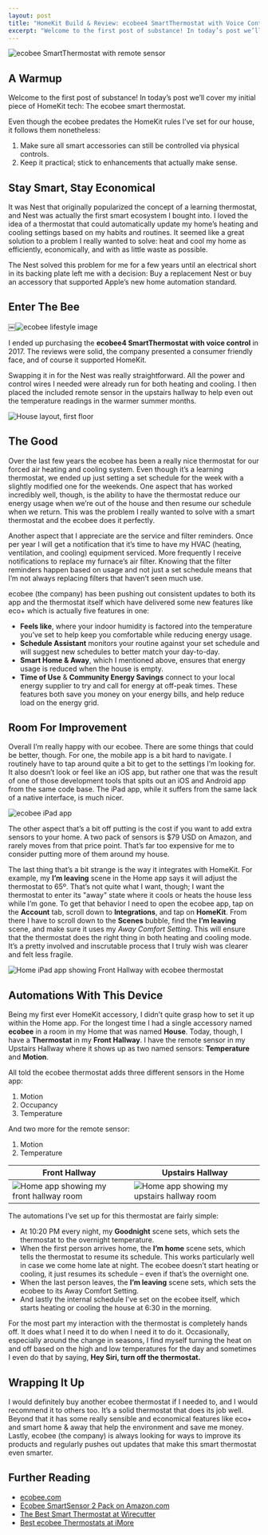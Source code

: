 ```yaml
---
layout: post
title: "HomeKit Build & Review: ecobee4 SmartThermostat with Voice Control"
excerpt: "Welcome to the first post of substance! In today’s post we’ll cover my initial piece of HomeKit tech: The ecobee smart thermostat."
---
```


![ecobee SmartThermostat with remote sensor](/assets/images/ecobee-hero-image.png)

## A Warmup

Welcome to the first post of substance! In today’s post we’ll cover my initial piece of HomeKit tech: The ecobee smart thermostat.

Even though the ecobee predates the HomeKit rules I’ve set for our house, it follows them nonetheless:

1.  Make sure all smart accessories can still be controlled via physical controls.
2.  Keep it practical; stick to enhancements that actually make sense.

## Stay Smart, Stay Economical

It was Nest that originally popularized the concept of a learning thermostat, and Nest was actually the first smart ecosystem I bought into. I loved the idea of a thermostat that could automatically update my home’s heating and cooling settings based on my habits and routines. It seemed like a great solution to a problem I really wanted to solve: heat and cool my home as efficiently, economically, and with as little waste as possible.

The Nest solved this problem for me for a few years until an electrical short in its backing plate left me with a decision: Buy a replacement Nest or buy an accessory that supported Apple’s new home automation standard.

## Enter The Bee

￼![ecobee lifestyle image](/assets/images/ecobee-lifestyle-shot.png)

I ended up purchasing the **ecobee4 SmartThermostat with voice control** in 2017. The reviews were solid, the company presented a consumer friendly face, and of course it supported HomeKit.

Swapping it in for the Nest was really straightforward. All the power and control wires I needed were already run for both heating and cooling. I then placed the included remote sensor in the upstairs hallway to help even out the temperature readings in the warmer summer months.

![House layout, first floor](/assets/images/home-layout-first-floor.png)

## The Good

Over the last few years the ecobee has been a really nice thermostat for our forced air heating and cooling system. Even though it’s a learning thermostat, we ended up just setting a set schedule for the week with a slightly modified one for the weekends. One aspect that has worked incredibly well, though, is the ability to have the thermostat reduce our energy usage when we’re out of the house and then resume our schedule when we return. This was the problem I really wanted to solve with a smart thermostat and the ecobee does it perfectly.

Another aspect that I appreciate are the service and filter reminders. Once per year I will get a notification that it’s time to have my HVAC (heating, ventilation, and cooling) equipment serviced. More frequently I receive notifications to replace my furnace’s air filter. Knowing that the filter reminders happen based on usage and not just a set schedule means that I’m not always replacing filters that haven’t seen much use.

ecobee (the company) has been pushing out consistent updates to both its app and the thermostat itself which have delivered some new features like eco+ which is actually five features in one:

* **Feels like**, where your indoor humidity is factored into the temperature you’ve set to help keep you comfortable while reducing energy usage.
* **Schedule Assistant** monitors your routine against your set schedule and will suggest new schedules to better match your day-to-day.
* **Smart Home & Away**, which I mentioned above, ensures that energy usage is reduced when the house is empty.
* **Time of Use** & **Community Energy Savings** connect to your local energy supplier to try and call for energy at off-peak times. These features both save you money on your energy bills, and help reduce load on the energy grid.

## Room For Improvement

Overall I’m really happy with our ecobee. There are some things that could be better, though. For one, the mobile app is a bit hard to navigate. I routinely have to tap around quite a bit to get to the settings I’m looking for. It also doesn’t look or feel like an iOS app, but rather one that was the result of one of those development tools that spits out an iOS and Android app from the same code base. The iPad app, while it suffers from the same lack of a native interface, is much nicer.

![ecobee iPad app](/assets/images/ecobee-ipad-app.png)

The other aspect that’s a bit off putting is the cost if you want to add extra sensors to your home. A two pack of sensors is $79 USD on Amazon, and rarely moves from that price point. That’s far too expensive for me to consider putting more of them around my house.

The last thing that’s a bit strange is the way it integrates with HomeKit. For example, my **I’m leaving** scene in the Home app says it will adjust the thermostat to 65º. That’s not quite what I want, though; I want the thermostat to enter its "away" state where it cools or heats the house less while I’m gone. To get that behavior I need to open the ecobee app, tap on the **Account** tab, scroll down to **Integrations**, and tap on **HomeKit**. From there I have to scroll down to the **Scenes** bubble, find the **I’m leaving** scene, and make sure it uses my _Away Comfort Setting_. This will ensure that the thermostat does the right thing in both heating and cooling mode. It’s a pretty involved and inscrutable process that I truly wish was clearer and felt less fragile.


![Home iPad app showing Front Hallway with ecobee thermostat](/assets/images/home-app-front-hallway-ecobee.jpeg)


## Automations With This Device

Being my first ever HomeKit accessory, I didn’t quite grasp how to set it up within the Home app. For the longest time I had a single accessory named **ecobee** in a room in my Home that was named **House**. Today, though, I have a **Thermostat** in my **Front Hallway**. I have the remote sensor in my Upstairs Hallway where it shows up as two named sensors: **Temperature** and **Motion**.

All told the ecobee thermostat adds three different sensors in the Home app:

1. Motion
2. Occupancy 
3. Temperature

And two more for the remote sensor:

1. Motion
2. Temperature 

| Front Hallway | Upstairs Hallway |
| ------ | ------ |
| ![Home app showing my front hallway room](/assets/images/home-app-ecobee-front-hallway.jpeg) | ![Home app showing my upstairs hallway room](/assets/images/home-app-ecobee-upstairs-hallway.jpeg) |


The automations I’ve set up for this thermostat are fairly simple:

* At 10:20 PM every night, my **Goodnight** scene sets, which sets the thermostat to the overnight temperature.
* When the first person arrives home, the **I’m home** scene sets, which tells the thermostat to resume its schedule. This works particularly well in case we come home late at night. The ecobee doesn’t start heating or cooling, it just resumes its schedule – even if that’s the overnight one.
* When the last person leaves, the **I’m leaving** scene sets, which sets the ecobee to its Away Comfort Setting.
* And lastly the internal schedule I’ve set on the ecobee itself, which starts heating or cooling the house at 6:30 in the morning.

For the most part my interaction with the thermostat is completely hands off. It does what I need it to do when I need it to do it. Occasionally, especially around the change in seasons, I find myself turning the heat on and off based on the high and low temperatures for the day and sometimes I even do that by saying, **Hey Siri, turn off the thermostat.**

## Wrapping It Up

I would definitely buy another ecobee thermostat if I needed to, and I would recommend it to others too. It’s a solid thermostat that does its job well. Beyond that it has some really sensible and economical features like eco+ and smart home & away that help the environment and save me money. Lastly, ecobee (the company) is always looking for ways to improve its products and regularly pushes out updates that make this smart thermostat even smarter.

## Further Reading

* [ecobee.com](https://www.ecobee.com)
* [Ecobee SmartSensor 2 Pack on Amazon.com](https://smile.amazon.com/ecobee-SmartSensor-2-Pack-White/dp/B07NQVWRR3)
* [The Best Smart Thermostat at Wirecutter](https://www.nytimes.com/wirecutter/reviews/the-best-thermostat/#other-smart-thermostats-we-like)
* [Best ecobee Thermostats at iMore](https://www.imore.com/best-ecobee-thermostats)

